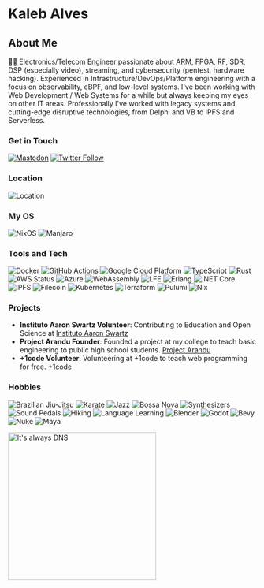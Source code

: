 # Kaleb Alves

## About Me

👨‍💻 Electronics/Telecom Engineer passionate about ARM, FPGA, RF, SDR, DSP (especially video), streaming, and cybersecurity (pentest, hardware hacking). Experienced in Infrastructure/DevOps/Platform engineering with a focus on observability, eBPF, and low-level systems.
I've been working with Web Development / Web Systems for a while but always keeping my eyes on other IT areas. Professionally I've worked with legacy systems and cutting-edge disruptive technologies, from Delphi and VB to IPFS and Serverless.

### Get in Touch

[![Mastodon](https://img.shields.io/badge/Mastodon-forgondolin-lightgrey?style=social&logo=mastodon)](https://plnetwork.xyz/@forgondolin)
[![Twitter Follow](https://img.shields.io/twitter/follow/kalves_rohan?style=social)](https://twitter.com/kalves_rohan)

### Location

![Location](https://img.shields.io/badge/Location-🇧🇷%20São_Paulo-green)

### My OS
![NixOS](https://img.shields.io/badge/NixOS-5277C3?style=flat&logo=nixos&logoColor=white)
![Manjaro](https://img.shields.io/badge/Manjaro-35BF5C?style=flat&logo=manjaro&logoColor=white)


### Tools and Tech

![Docker](https://img.shields.io/badge/Docker-46a2f1?style=flat-square&logo=docker&logoColor=white)
![GitHub Actions](https://img.shields.io/badge/GitHub_Actions-2088FF?style=flat-square&logo=github-actions&logoColor=white)
![Google Cloud Platform](https://img.shields.io/badge/Google_Cloud_Platform-1a73e8?style=flat-square&logo=google-cloud&logoColor=white)
![TypeScript](https://img.shields.io/badge/TypeScript-007ACC?style=flat-square&logo=typescript&logoColor=white)
![Rust](https://img.shields.io/badge/Rust-000000?style=flat&logo=rust&logoColor=white)
![AWS Status](https://img.shields.io/badge/AWS-Active-success)
![Azure](https://img.shields.io/badge/Azure-0089D6?style=flat&logo=microsoft-azure&logoColor=white)
![WebAssembly](https://img.shields.io/badge/WebAssembly-654FF0?style=flat&logo=webassembly&logoColor=white)
![LFE](https://img.shields.io/badge/LFE-4B3263?style=flat&logo=lfe&logoColor=white)
![Erlang](https://img.shields.io/badge/Erlang-A90533?style=flat&logo=erlang&logoColor=white)
![.NET Core](https://img.shields.io/badge/.NET%20Core-512BD4?style=flat&logo=.net&logoColor=white)
![IPFS](https://img.shields.io/badge/IPFS-231F20?style=flat&logo=ipfs&logoColor=white)
![Filecoin](https://img.shields.io/badge/Filecoin-1572B6?style=flat&logo=filecoin&logoColor=white)
![Kubernetes](https://img.shields.io/badge/Kubernetes-326ce5?style=flat&logo=kubernetes&logoColor=white)
![Terraform](https://img.shields.io/badge/Terraform-5C4EE5?style=flat&logo=terraform&logoColor=white)
![Pulumi](https://img.shields.io/badge/Pulumi-663399?style=flat&logo=pulumi&logoColor=white)
![Nix](https://img.shields.io/badge/Nix-7D5B00?style=flat&logo=nix&logoColor=white)

### Projects

- **Instituto Aaron Swartz Volunteer**: Contributing to Education and Open Science at [Instituto Aaron Swartz](https://institutoasw.org/)
- **Project Arandu Founder**: Founded a project at my college to teach basic engineering to public high school students. [Project Arandu](https://arandu.proec.ufabc.edu.br/)
- **+1code Volunteer**: Volunteering at +1code to teach web programming for free. [+1code](https://mais1code.com.br/)

### Hobbies

![Brazilian Jiu-Jitsu](https://img.shields.io/badge/Brazilian%20Jiu%20Jitsu-Blue-4100E5?style=flat&logoColor=white)
![Karate](https://img.shields.io/badge/Karate-Purple-7C41E5?style=flat&logoColor=white)
![Jazz](https://img.shields.io/badge/Jazz-Music-FF0000?style=flat&logoColor=white)
![Bossa Nova](https://img.shields.io/badge/Bossa%20Nova-Music-FF5700?style=flat&logoColor=white)
![Synthesizers](https://img.shields.io/badge/Synthesizers-Audio%20Technology-009688?style=flat&logoColor=white)
![Sound Pedals](https://img.shields.io/badge/Sound%20Pedals-Audio%20Technology-00BCD4?style=flat&logoColor=white)
![Hiking](https://img.shields.io/badge/Hiking-Outdoors-388E3C?style=flat&logoColor=white)
![Language Learning](https://img.shields.io/badge/Language%20Learning-Language%20Enthusiast-FFC107?style=flat&logoColor=white)
![Blender](https://img.shields.io/badge/Blender-3D-FF4500?style=flat&logo=blender&logoColor=white)
![Godot](https://img.shields.io/badge/Godot-Game%20Development-478CBF?style=flat&logo=godot-engine&logoColor=white)
![Bevy](https://img.shields.io/badge/Bevy-Game%20Development-55A760?style=flat&logo=bevy&logoColor=white)
![Nuke](https://img.shields.io/badge/Nuke-VFX-0576B9?style=flat&logo=nuke&logoColor=white)
![Maya](https://img.shields.io/badge/Maya-3D-FF7A00?style=flat&logo=autodesk&logoColor=white)



<img src="https://www.cyberciti.biz/media/new/cms/2017/04/dns.jpg" alt="It's always DNS" width="300"/>




